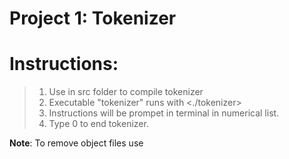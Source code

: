 Project 1: Tokenizer
====================

# Instructions:

> 1. Use <make> in src folder to compile tokenizer
> 2. Executable "tokenizer" runs with <./tokenizer>
> 3. Instructions will be prompet in terminal in numerical list.
> 4. Type 0 to end tokenizer.

**Note**: To remove object files use <make clean>

